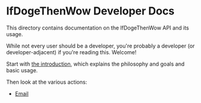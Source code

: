 # IfDogeThenWow Developer Docs

This directory contains documentation on the IfDogeThenWow API and its usage.

While not every user should be a developer, you're probably a developer (or
developer-adjacent) if you're reading this. Welcome!

Start with [the introduction](intro.md), which explains the philosophy and
goals and basic usage.

Then look at the various actions:

- [Email](email_action.md)
